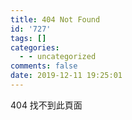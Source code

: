 ```yaml
---
title: 404 Not Found
id: '727'
tags: []
categories:
  - - uncategorized
comments: false
date: 2019-12-11 19:25:01
---
```


404 找不到此頁面